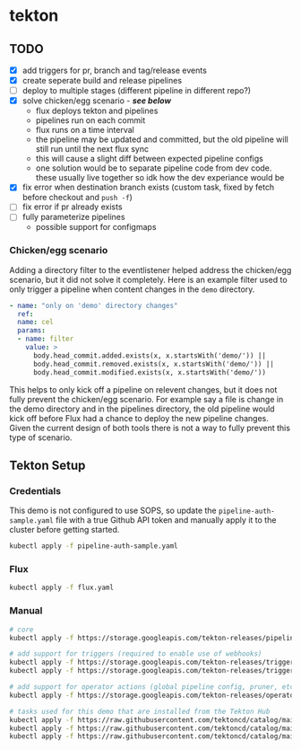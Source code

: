 # tekton

## TODO
- [x] add triggers for pr, branch and tag/release events
- [x] create seperate build and release pipelines 
- [ ] deploy to multiple stages (different pipeline in different repo?)
- [x] solve chicken/egg scenario - ***see below***
    - flux deploys tekton and pipelines
    - pipelines run on each commit
    - flux runs on a time interval
    - the pipeline may be updated and committed, but the old pipeline will still run until the next flux sync
    - this will cause a slight diff between expected pipeline configs
    - one solution would be to separate pipeline code from dev code. these usually live together so idk how the dev experiance would be 
- [x] fix error when destination branch exists (custom task, fixed by fetch before checkout and `push -f`)
- [ ] fix error if pr already exists
- [ ] fully parameterize pipelines
    - possible support for configmaps

### Chicken/egg scenario
Adding a directory filter to the eventlistener helped address the chicken/egg scenario, but it did not solve it completely.  Here is an example filter used to only trigger a pipeline when content changes in the `demo` directory.
```yaml
- name: "only on 'demo' directory changes"
  ref:
  name: cel
  params:
  - name: filter
    value: >
      body.head_commit.added.exists(x, x.startsWith('demo/')) ||
      body.head_commit.removed.exists(x, x.startsWith('demo/')) ||
      body.head_commit.modified.exists(x, x.startsWith('demo/'))
```
This helps to only kick off a pipeline on relevent changes, but it does not fully prevent the chicken/egg scenario.  For example say a file is change in the demo directory and in the pipelines directory, the old pipeline would kick off before Flux had a chance to deploy the new pipeline changes.  Given the current design of both tools there is not a way to fully prevent this type of scenario.

## Tekton Setup
### Credentials
This demo is not configured to use SOPS, so update the `pipeline-auth-sample.yaml` file with a true Github API token and manually apply it to the cluster before getting started.
```bash
kubectl apply -f pipeline-auth-sample.yaml
```

### Flux
```bash
kubectl apply -f flux.yaml
```

### Manual
```bash
# core
kubectl apply -f https://storage.googleapis.com/tekton-releases/pipeline/previous/v0.38.3/release.yaml

# add support for triggers (required to enable use of webhooks)
kubectl apply -f https://storage.googleapis.com/tekton-releases/triggers/previous/v0.20.2/release.yaml
kubectl apply -f https://storage.googleapis.com/tekton-releases/triggers/previous/v0.20.2/interceptors.yaml

# add support for operator actions (global pipeline config, pruner, etc) - optional
kubectl apply -f https://storage.googleapis.com/tekton-releases/operator/previous/v0.60.1/release.yaml

# tasks used for this demo that are installed from the Tekton Hub
kubectl apply -f https://raw.githubusercontent.com/tektoncd/catalog/main/task/kaniko/0.6/kaniko.yaml
kubectl apply -f https://raw.githubusercontent.com/tektoncd/catalog/main/task/git-clone/0.8/git-clone.yaml
kubectl apply -f https://raw.githubusercontent.com/tektoncd/catalog/main/task/github-open-pr/0.2/github-open-pr.yaml
```
